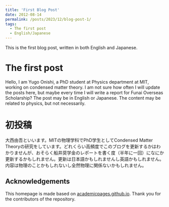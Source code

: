 ```yaml
---
title: 'First Blog Post'
date: 2012-08-14
permalink: /posts/2023/12/blog-post-1/
tags:
  - The first post
  - English/Japanese
---
```


This is the first blog post, written in both English and Japanese.

The first post
======
Hello, I am Yugo Onishi, a PhD student at Physics department at MIT, working on condensed matter theory. I am not sure how often I will update the posts here, but maybe every time I will write a report for Funai Overseas Scholarship? The post may be in English or Japanese. The content may be related to physics, but not necessarily.

初投稿
======
大西由吾といいます。MITの物理学科でPhD学生としてCondensed Matter Theoryの研究をしています。どれくらい高頻度でこのブログを更新するかはわかりませんが、おそらく船井奨学金のレポートを書く度（半年に一回）になにか更新するかもしれません。更新は日本語かもしれませんし英語かもしれません。内容は物理のことかもしれないし全然物理に関係ないかもしれません。


Acknowledgements
------
This homepage is made based on [academicpages.github.io](https://github.com/academicpages/academicpages.github.io). Thank you for the contributors of the repository.

